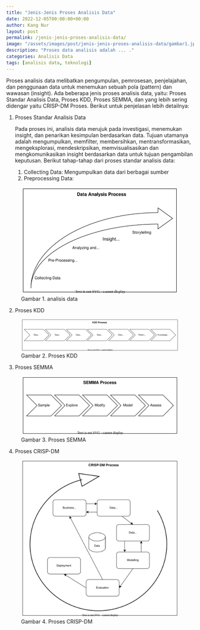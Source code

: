 ```yaml
---
title: "Jenis-Jenis Proses Analisis Data"
date: 2022-12-05T00:00:00+00:00
author: Kang Nur
layout: post
permalink: /jenis-jenis-proses-analisis-data/
image: "/assets/images/post/jenis-jenis-proses-analisis-data/gambar1.jpg"
description: "Proses data analisis adalah ... ."
categories: Analisis Data
tags: [analisis data, teknologi]
---
```

Proses analisis data melibatkan pengumpulan, pemrosesan, penjelajahan, dan penggunaan data untuk menemukan sebuah pola (pattern) dan wawasan (insight). Ada beberapa jenis proses analisis data, yaitu: Proses Standar Analisis Data, Proses KDD, Proses SEMMA, dan yang lebih sering didengar yaitu CRISP-DM Proses. Berikut untuk penjelasan lebih detailnya:

1. Proses Standar Analisis Data
   
   Pada proses ini, analisis data merujuk pada investigasi, menemukan insight, dan penarikan kesimpulan berdasarkan data. Tujuan utamanya adalah mengumpulkan, memfilter, membersihkan, mentransformasikan, mengeksplorasi, mendeskripsikan, memvisualisasikan dan mengkomunikasikan insight berdasarkan data untuk tujuan pengambilan keputusan. Berikut tahap-tahap dari proses standar analisis data:

   1. Collecting Data: Mengumpulkan data dari berbagai sumber
   2. Preprocessing Data:

<figure>
<center><img src="/assets/images/post/jenis-jenis-proses-analisis-data/gambar2.svg"></center>
<figcaption>Gambar 1. analisis data</figcaption>
</figure>

2. Proses KDD

<figure>
<center><img src="/assets/images/post/jenis-jenis-proses-analisis-data/gambar3.svg"></center>
<figcaption>Gambar 2. Proses KDD</figcaption>
</figure>

3. Proses SEMMA

<figure>
<center><img src="/assets/images/post/jenis-jenis-proses-analisis-data/gambar4.svg"></center>
<figcaption>Gambar 3. Proses SEMMA</figcaption>
</figure>

4. Proses CRISP-DM

<figure>
<center><img src="/assets/images/post/jenis-jenis-proses-analisis-data/gambar5.svg"></center>
<figcaption>Gambar 4. Proses CRISP-DM</figcaption>
</figure>
